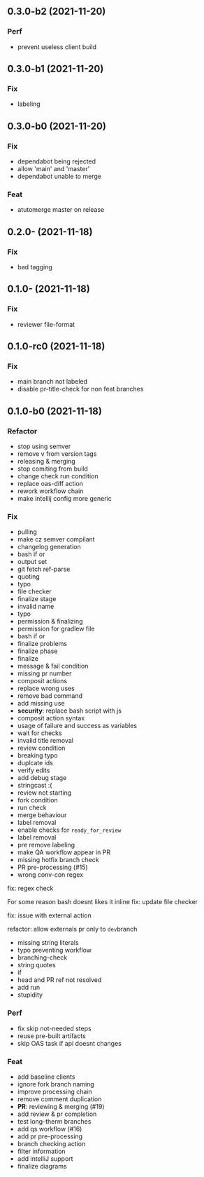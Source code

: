 ## 0.3.0-b2 (2021-11-20)

### Perf

- prevent useless client build

## 0.3.0-b1 (2021-11-20)

### Fix

- labeling

## 0.3.0-b0 (2021-11-20)

### Fix

- dependabot being rejected
- allow 'main' and 'master'
- dependabot unable to merge

### Feat

- atutomerge master on release

## 0.2.0- (2021-11-18)

### Fix

- bad tagging

## 0.1.0- (2021-11-18)

### Fix

- reviewer file-format

## 0.1.0-rc0 (2021-11-18)

### Fix

- main branch not labeled
- disable pr-title-check for non feat branches

## 0.1.0-b0 (2021-11-18)

### Refactor

- stop using semver
- remove v from version tags
- releasing & merging
- stop comiting from build
- change check run condition
- replace oas-diff action
- rework workflow chain
- make intellij config more generic

### Fix

- pulling
- make cz semver compilant
- changelog generation
- bash if or
- output set
- git fetch ref-parse
- quoting
- typo
- file checker
- finalize stage
- invalid name
- typo
- permission & finalizing
- permission for gradlew file
- bash if or
- finalize problems
- finalize phase
- finalize
- message & fail condition
- missing pr number
- composit actions
- replace wrong uses
- remove bad command
- add missing use
- **security**: replace bash script with js
- composit action syntax
- usage of failure and success as variables
- wait for checks
- invalid title removal
- review condition
- breaking typo
- duplcate ids
- verify edits
- add debug stage
- stringcast :(
- review not starting
- fork condition
- run check
- merge behaviour
- label removal
- enable checks for `ready_for_review`
- label removal
- pre remove labeling
- make QA workflow appear in PR
- missing hotfix branch check
- PR pre-processing (#15)
- wrong conv-con regex


fix: regex check

For some reason bash doesnt likes it inline
fix: update file checker


fix: issue with external action


refactor: allow externals pr only to `dev`branch
- missing string literals
- typo preventing workflow
- branching-check
- string quotes
- if
- head and PR ref not resolved
- add run
- stupidity

### Perf

- fix skip not-needed steps
- reuse pre-built artifacts
- skip OAS task if api doesnt changes

### Feat

- add baseline clients
- ignore fork branch naming
- improve processing chain
- remove comment duplication
- **PR**: reviewing & merging (#19)
- add review & pr completion
- test long-therm branches
- add qs workflow (#16)
- add pr pre-processing
- branch checking action
- filter information
- add intelliJ support
- finalize diagrams
